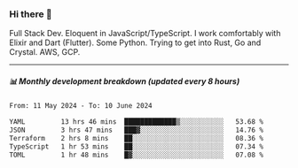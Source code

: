 ### Hi there 👋

Full Stack Dev. Eloquent in JavaScript/TypeScript. I work comfortably with Elixir and Dart (Flutter). Some Python. Trying to get into Rust, Go and Crystal. AWS, GCP.

***

##### 📊 Monthly development breakdown (updated every 8 hours)

<!--START_SECTION:waka-->

```txt
From: 11 May 2024 - To: 10 June 2024

YAML         13 hrs 46 mins  █████████████▒░░░░░░░░░░░   53.68 %
JSON         3 hrs 47 mins   ███▓░░░░░░░░░░░░░░░░░░░░░   14.76 %
Terraform    2 hrs 8 mins    ██░░░░░░░░░░░░░░░░░░░░░░░   08.36 %
TypeScript   1 hr 53 mins    ██░░░░░░░░░░░░░░░░░░░░░░░   07.34 %
TOML         1 hr 48 mins    █▓░░░░░░░░░░░░░░░░░░░░░░░   07.08 %
```

<!--END_SECTION:waka-->
